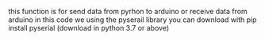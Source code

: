 this function is for send data from pyrhon to arduino or receive data from arduino 
in this code we using the pyserail library you can download with pip install pyserial (download in python 3.7 or above)
